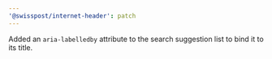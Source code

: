 ```yaml
---
'@swisspost/internet-header': patch
---
```


Added an `aria-labelledby` attribute to the search suggestion list to bind it to its title.
